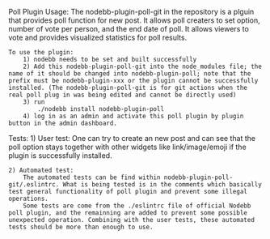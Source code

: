 Poll Plugin Usage:
    The nodebb-plugin-poll-git in the repository is a plguin that provides poll function for new post. It allows poll creaters to set option, number of vote per person, and the end date of poll. It allows viewers to vote and provides visualized statistics for poll results.

    To use the plugin:
        1) nodebb needs to be set and built successfully
        2) Add this nodebb-plugin-poll-git into the node_modules file; the name of it should be changed into nodebb-plugin-poll; note that the prefix must be nodebb-plugin-xxx or the plugin cannot be successfully installed. (The nodebb-plugin-poll-git is for git actions when the real poll plug in was being edited and cannot be directly used)
        3) run 
            ./nodebb install nodebb-plugin-poll 
        4) log in as an admin and activate this poll plugin by plugin button in the admin dashboard.

Tests:
    1) User test:
        One can try to create an new post and can see that the poll option stays together with other widgets like link/image/emoji if the plugin is successfully installed. 

    2) Automated test:
        The automated tests can be find within nodebb-plugin-poll-git/.eslintrc. What is being tested is in the comments which basically test general functionality of poll plugin and prevent some illegal operations. 
        Some tests are come from the ./eslintrc file of official Nodebb poll plugin, and the remainning are added to prevent some possible unexpected operation. Combining with the user tests, these automated tests should be more than enough to use.

    